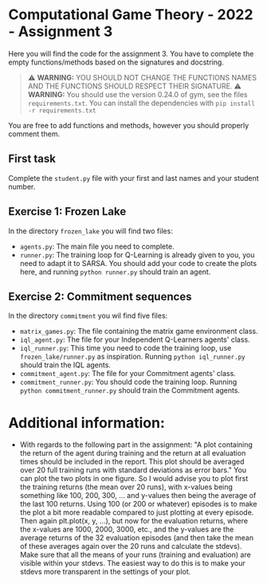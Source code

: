 # Computational Game Theory - 2022 - Assignment 3 

Here you will find the code for the assignment 3. You have to complete the empty functions/methods based on the signatures and docstring.

> :warning: **WARNING:** YOU SHOULD NOT CHANGE THE FUNCTIONS NAMES AND THE FUNCTIONS SHOULD RESPECT THEIR SIGNATURE.
> :warning: **WARNING:** You should use the version 0.24.0 of gym, see the files `requirements.txt`. You can install the dependencies with `pip install -r requirements.txt`

You are free to add functions and methods, however you should properly comment them.

## First task

Complete the `student.py` file with your first and last names and your student number.

## Exercise 1: Frozen Lake

In the directory `frozen_lake` you will find two files: 
- `agents.py`: The main file you need to complete.
- `runner.py`: The training loop for Q-Learning is already given to you, you need to adapt it to SARSA. You should add your code to create the plots here, and running `python runner.py` should train an agent.

## Exercise 2: Commitment sequences

In the directory `commitment` you wil find five files:
- `matrix_games.py`: The file containing the matrix game environment class.
- `iql_agent.py`: The file for your Independent Q-Learners agents' class.
- `iql_runner.py`: This time you need to code the training loop, use `frozen_lake/runner.py` as inspiration. Running `python iql_runner.py` should train the IQL agents.
- `commitment_agent.py`: The file for your Commitment agents' class.
- `commitment_runner.py`: You should code the training loop. Running `python commitment_runner.py` should train the Commitment agents.

# Additional information:

- With regards to the following part in the assignment:
"A plot containing the return of the agent during training and the return at all evaluation times should be included in the report. This plot should be averaged over 20 full training runs with standard deviations as error bars."  You can plot the two plots in one figure. So I would advise you to plot first the training returns (the mean over 20 runs), with x-values being something like 100, 200, 300, ... and y-values then being the average of the last 100 returns. Using 100 (or 200 or whatever) episodes is to make the plot a bit more readable compared to just plotting at every episode. Then again plt.plot(x, y, ...), but now for the evaluation returns, where the x-values are 1000, 2000, 3000, etc., and the y-values are the average returns of the 32 evaluation episodes (and then take the mean of these averages again over the 20 runs and calculate the stdevs). Make sure that all the means of your runs (training and evaluation) are visible within your stdevs. The easiest way to do this is to make your stdevs more transparent in the settings of your plot.


